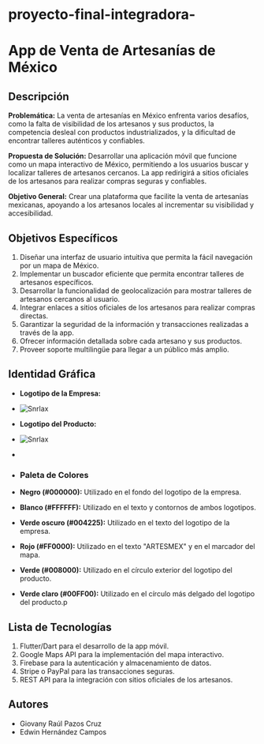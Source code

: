 # proyecto-final-integradora-
# App de Venta de Artesanías de México

## Descripción

**Problemática:**
La venta de artesanías en México enfrenta varios desafíos, como la falta de visibilidad de los artesanos y sus productos, la competencia desleal con productos industrializados, y la dificultad de encontrar talleres auténticos y confiables.

**Propuesta de Solución:**
Desarrollar una aplicación móvil que funcione como un mapa interactivo de México, permitiendo a los usuarios buscar y localizar talleres de artesanos cercanos. La app redirigirá a sitios oficiales de los artesanos para realizar compras seguras y confiables.

**Objetivo General:**
Crear una plataforma que facilite la venta de artesanías mexicanas, apoyando a los artesanos locales al incrementar su visibilidad y accesibilidad.

## Objetivos Específicos
1. Diseñar una interfaz de usuario intuitiva que permita la fácil navegación por un mapa de México.
2. Implementar un buscador eficiente que permita encontrar talleres de artesanos específicos.
3. Desarrollar la funcionalidad de geolocalización para mostrar talleres de artesanos cercanos al usuario.
4. Integrar enlaces a sitios oficiales de los artesanos para realizar compras directas.
5. Garantizar la seguridad de la información y transacciones realizadas a través de la app.
6. Ofrecer información detallada sobre cada artesano y sus productos.
7. Proveer soporte multilingüe para llegar a un público más amplio.

## Identidad Gráfica
- **Logotipo de la Empresa:**
- ![Snrlax](https://github.com/giova0412/proyecto-final-integradora-/blob/main/1e2aead0-77b4-4ad6-8285-d8444debbfeb.jpeg)
  
- **Logotipo del Producto:**
- ![Snrlax](https://github.com/giova0412/proyecto-final-integradora-/blob/main/IMG_3982.png)
- 
- ### Paleta de Colores
- **Negro (#000000):** Utilizado en el fondo del logotipo de la empresa.
- **Blanco (#FFFFFF):** Utilizado en el texto y contornos de ambos logotipos.
- **Verde oscuro (#004225):** Utilizado en el texto del logotipo de la empresa.
- **Rojo (#FF0000):** Utilizado en el texto "ARTESMEX" y en el marcador del mapa.
- **Verde (#008000):** Utilizado en el círculo exterior del logotipo del producto.
- **Verde claro (#00FF00):** Utilizado en el círculo más delgado del logotipo del producto.p
## Lista de Tecnologías
1. Flutter/Dart para el desarrollo de la app móvil.
2. Google Maps API para la implementación del mapa interactivo.
3. Firebase para la autenticación y almacenamiento de datos.
4. Stripe o PayPal para las transacciones seguras.
5. REST API para la integración con sitios oficiales de los artesanos.

## Autores
- Giovany Raúl Pazos Cruz 
- Edwin Hernández Campos
